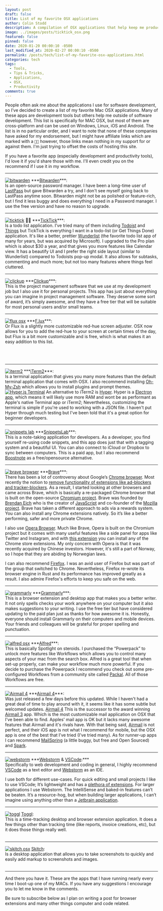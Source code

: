 ```yaml
---
layout: post
draft: false
title: List of my favorite OSX applications
author: Colin Stodd
description: A compilation of OSX applications that help keep me productive and organized.
image: ../images/posts/ticktick_osx.png
featured: false
pinned: false
date: 2020-01-20 00:00:10 -0500
last_modified_at: 2020-02-27 00:00:10 -0500
permalink: /posts/tech/list-of-my-favorite-osx-applications.html
categories: tech
tags:
  - Tools,
  - Tips & Tricks,
  - Applications,
  - OSX,
  - Productivity
comments: true
---
```


People often ask me about the applications I use for software development, so I’ve decided to create a list of my favorite Mac OSX applications. Many of these apps are development tools but others help me outside of software development.  This list is specifically for MAC OSX, but most of them are cross-platform and can be used on Windows, Linux, iOS and Android. The list is in no particular order, and I want to note that none of these companies have asked for my endorsement, but I might have affiliate links which are marked with a  `👍🏼`  however, those links mean nothing in my support for or against them. I'm just trying to offset the costs of hosting this site.

If you have a favorite app (especially development and productivity tools), I'd love it if you'd share those with me. I'll even credit you on the recommend if I use it in my workflow.

<hr>

<span class="image right">
<a href="https://bitwarden.com/" target="_blank" rel="noopener" title="Bitwarden"><img loading="lazy" src="https://upload.wikimedia.org/wikipedia/commons/d/d0/Bitwarden_Desktop_MacOS.png" alt="bitwarden"></a>
</span>
***<a href="https://bitwarden.com/" target="_blank" rel="noopener">Bitwarden</a>***:<br/>Is an open-source password manager. I have been a long-time user of <a href="https://www.lastpass.com/" target="_blank" rel="noopener">LastPass</a> but gave Bitwarden a try, and I don't see myself going back to LastPass anytime soon. Bitwarden might not be as polished or feature-rich, but I find it less buggy and does everything I need in a Password manager. I use the free version and have no reason to upgrade.


<hr>

<span class="image right">
<a href="https://ticktick.com/zFVY6?u=f3ea6096978047d59510318bf36b8a0b" target="_blank" rel="noopener" title="TickTick"><img loading="lazy" src="/images/posts/ticktick_osx.png" alt="ticktick"></a>
</span>
👍🏼&nbsp;***<a href="https://ticktick.com/zFVY6?u=f3ea6096978047d59510318bf36b8a0b" target="_blank" rel="noopener">TickTick</a>***:<br/>Is a todo list application. I’ve tried many of them including <a href="https://todoist.com" target="_blank" rel="noopener">Todoist</a> and <a href="https://culturedcode.com/things/" target="_blank" rel="noopener">Things</a> but TickTick is everything I want in a todo-list (or Get Things Done) application. It's like a better, prettier <a href="https://www.wunderlist.com/" target="_blank" rel="noopener">Wunderlist</a> (the favorite todo list app of many for years, but was acquired by Microsoft). I upgraded to the Pro plan which is about $30 a year, and that gives you more features like Calendar view. It has a beautify UI and I prefer the right side layout (similar to Wunderlist) compared to Todoists pop-up modal. It also allows for subtasks, commenting and much more; but not too many features where things feel cluttered.

<hr>

<span class="image right">
<a href="https://clickup.com" target="_blank" rel="noopener" title="Clickup"><img loading="lazy" src="https://software-advice.imgix.net/managed/products/screenshots/list_view_app_retina.png?auto=format&w=600&h=450" alt="clickup"></a>
</span>
***<a href="https://clickup.com" target="_blank" rel="noopener">Clickup</a>***:<br/>This is the project management software that we use at my development job but I also use it for personal projects. This app has just about everything you can imagine in project management software. They deserve some sort of award, it’s simply awesome, and they have a free tier that will be suitable for most personal users and/or small teams.

<hr>

<span class="image right">
<a href="https://justgetflux.com/" target="_blank" rel="noopener" title="f.lux"><img loading="lazy" src="/images/posts/f.lux.png" alt="flux osx" style="max-height:300px;"></a>
</span>
***<a href="https://justgetflux.com/" target="_blank" rel="noopener">F.lux</a>***:<br/> Or Flux is a slightly more customizable red-hue screen adjuster. OSX now allows for you to add the red-hue to your screen at certain times of the day, but Flux is a bit more customizable and is free, which is what makes it an easy addition to this list.
<br/>
<br/>
<br/>
<br/>

<hr>
<span class="image right">
<a href="https://iterm2.com/" target='_blank' rel='noopener' title='iTerm 2'><img loading="lazy" src="https://miro.medium.com/max/3200/1*6ZbzPhOo4jchV4DzkA3beQ.png" alt="iterm2"></a>
</span>
***<a href="https://iterm2.com/" target="_blank" rel="noopener">iTerm2</a>***:<br/> Is a terminal application that gives you many more features than the default terminal application that comes with OSX. I also recommend installing <a href="https://ohmyz.sh/" target="_blank" rel="noopener">Oh-My-Zsh</a> which allows you to install plugins and prompt themes.

<span class="image right">
<a href="https://hyper.is" target='_blank' rel='noopener' title='Hyper Terminal'><img loading="lazy" src="/images/posts/hyper.png" alt="Hyper.js Terminal"></a>
</span>
An alternative to iTerm2 is <a href="https://hyper.is" target="_blank" rel="noopener" title="Hyper.is">Hyper</a>. Hyper is a <a href="https://www.electronjs.org/" target="_blank" rel="noopener" title="Electron App">Electron app</a>, which means it will likely use more RAM and wont be as performant as Apple's native Terminal app or iTerm2; Nevertheless, customizing the terminal is simple if you're used to working with a JSON file. I haven't put Hyper through much testing but I've been told that it's a great option for beginner developers.

<br/>

<hr>

<span class="image right">
<a href="https://apps.apple.com/us/app/snippetslab/id1006087419?mt=12" target='_blank' rel='noopener' title='Snippets Lab'><img loading="lazy" src="https://is2-ssl.mzstatic.com/image/thumb/Purple113/v4/8e/59/13/8e59137d-d322-41d5-309d-0e8366542cf1/pr_source.jpg/643x0w.jpg" alt="snippets lab"></a>
</span>
***<a href="https://apps.apple.com/us/app/snippetslab/id1006087419?mt=12" target="_blank" rel="noopener">SnippetsLab</a>***:<br/>This is a note-taking application for developers. As a developer, you find yourself re-using code snippets, and this app does just that with a tagging system and a beautiful UI. You can also connect to iCloud or Dropbox to sync between computers. This is a paid app, but I also recommend <a href="https://boostnote.io/" target="_blank" rel="noopner">Boostnote</a> as a free/opensource alternative.

<hr>

<span class="image right">
<a href="https://brave.com/" target='_blank' rel='noopener' title='Brave Browser'><img loading="lazy" src="https://brave.com/wp-content/uploads/2018/10/a25he_image1.png" alt="brave browser"></a>
</span>
***<a href="https://brave.com/" target="_blank" rel="noopener">Brave</a>***:<br/>There has been a lot of controversy about Google’s <a href="https://www.google.com/chrome/" target="_blank" rel="noopener">Chrome browser</a>. Most recently the notion to <a href="https://www.wired.com/story/google-chrome-ad-blockers-extensions-api/" target="_blank" rel="noopener">remove functionality of extensions like ad-blockers and tracker-blockers</a>. As a result, I started looking at other browsers and came across Brave, which is basically a re-packaged Chrome browser that is built on the open-source <a href="https://www.chromium.org/" target="_blank" rel="noopener">Chromium project</a>. Brave was founded by <a href="https://en.wikipedia.org/wiki/Brendan_Eich" target="_blank" rel="noopener">Brendan Eich</a> who is the creator of <a href="https://en.wikipedia.org/wiki/JavaScript" target="_blank" rel="noopener">JavaScript</a> and co-founder of the <a href="https://www.mozilla.org/en-US/about/history/" target="_blank" rel="noopener">Mozilla project</a>. Brave has taken a different approach to ads via a rewards system. You can also install any Chrome extensions natively. So it’s like a better performing, safer and more private Chrome.

I also use <a href="https://www.opera.com/" target="_blank" rel="noopener">Opera Browser</a>. Much like Brave, Opera is built on the Chromium project but it comes with many useful features like a side panel for apps like Twitter and Instagram, and with <a href="https://colinstodd.com/posts/code/add-chrome-extensions-to-opera-browser.html" target="_top" rel="noopener">this extension</a> you can install any of the Chrome store extensions. My only concern with Opera is that it was recently acquired by Chinese investors. However, it's still a part of Norway, so I hope that they are abiding by Norwegian laws.

I can also recommend <a href="https://www.mozilla.org/en-US/firefox/" target="_blank" rel="noopener">Firefox</a>. I was an avid user of Firefox but was part of the group that switched to Chrome. Nevertheless, Firefox re-wrote its browser engine in Rust and its performance has improved greatly as a result. I also admire Firefox's efforts to keep you safe on the web.

<hr>

<span class="image right">
<a href="https://www.grammarly.com/" target='_blank' rel='noopener' title='Grammarly'><img loading="lazy" src="https://lh3.googleusercontent.com/JKWZYRe_7OkKz70IXaXv6TZdgBc2EKIT-AGANDQ0Kg_vDvuJv0ZRUmtro0Wx1FCVGbqpQ2JbOg=w640-h400-e365" alt="grammarly"></a>
</span>
***<a href="https://www.grammarly.com/" target="_blank" rel="noopener">Grammarly</a>***:<br/>This is a browser extension and desktop app that makes you a better writer. It not only spells checks your work anywhere on your computer but it also makes suggestions to your writing. I use the free tier but have considered updating to the paid plan just as thanks for how awesome it is. Honestly, everyone should install Grammarly on their computers and mobile devices. Your friends and colleagues will be grateful for proper spelling and punctuation.

<hr>

<span class="image right">
<a href="https://www.alfredapp.com/" target='_blank' rel='noopener' title='Alfred'><img loading="lazy" src="https://9to5mac.com/wp-content/uploads/sites/6/2017/03/friday-5-alfred-3.jpg?quality=82&strip=all&w=1600" alt="alfred osx"></a>
</span>
***<a href="https://www.alfredapp.com/" target="_blank" rel="noopener">Alfred</a>***:<br/>This is basically Spotlight on steroids. I purchased the “Powerpack” to unlock more features like Workflows which allows you to control many aspects of your mac from the search box. Alfred is a great tool that when set-up properly, can make your workflow much more powerful. If you decide to purchase the Powerpack I recommend you check out some pre-configured Workflows from a community site called <a href="http://www.packal.org/" target="_blank" rel="noopener">Packal</a>. All of those Workflows are free.

<hr>

<span class="image right">
<a href="https://airmailapp.com/" target='_blank' rel='noopener' title='Airmail 4'><img loading="lazy" src="https://is4-ssl.mzstatic.com/image/thumb/Purple124/v4/ef/e9/86/efe9868a-6246-44d1-0a50-dac5c2064b81/mzl.vdtpgelc.jpg/643x0w.jpg" alt="Airmail 4" title="Airmail 4"></a>
</span>
***<a href="https://airmailapp.com/" target="_blank" rel="noopener">Airmail 4</a>***:<br/> Was just released a few days before this updated. While I haven't had a great deal of time to play around with it, it seems like it has some subtle but welcomed updates. <a href="https://airmailapp.com/" target="_blank" rel="noopener">Airmail 4</a> This is the successor to the award winning <a href="https://airmailapp.com/">Airmail 3</a> app. Which is the most customizable mail application on OSX that I've been able to find. Apples' mail app is OK but it lacks many awesome features that Airmail and it's rivals have. With that being said, <a href="https://airmailapp.com/" target="_blank" rel="noopener">Airmail</a> is not perfect, and their iOS app is not what I recommend for mobile, but the OSX app is one of the best that I’ve tried (I’ve tried many). As for runner-up apps I can recommend <a href="https://getmailspring.com/" target="_blank" rel="noopener">MailSpring</a> (a little buggy, but free and Open Sourced) and <a href="https://sparkmailapp.com/" target="_blank" rel="noopener">Spark</a>.

<hr>

<span class="image right">
<a href="https://www.jetbrains.com/webstorm/" target='_blank' rel='noopener' title='Webstorm'><img loading="lazy" src="https://d3nmt5vlzunoa1.cloudfront.net/webstorm/files/2017/08/ionic-debug.png" alt="webstorm"></a>
</span>
***<a href="https://www.jetbrains.com/webstorm/" target="_blank" rel="noopener">Webstorm</a> & <a href="https://code.visualstudio.com/" target="_blank" rel="noopener">VSCode</a>:***<br/>
Specifically to web development and coding in general, I highly recommend <a href="https://code.visualstudio.com/" target="_blank" rel="noopener">VSCode</a> as a text editor and <a href="https://www.jetbrains.com/webstorm/" target="_blank" rel="noopener">Webstorm</a> as an IDE.

I use both for different use-cases. For quick editing and small projects I like to use VSCode; It’s lightweight and has a <a href="https://code.visualstudio.com/docs/editor/extension-gallery" target="_blank" rel="noopener">plethora of extensions</a>. For larger applications I use Webstorm. The IntelliSense and baked-in features can’t be beaten. It’s a resource-hog, but when building larger applications, I can’t imagine using anything other than a <a href="https://www.jetbrains.com/" target="_blank" rel="noopener">Jetbrain application</a>.

<hr>


<span class="image right">
<a href="https://toggl.com/" target='_blank' rel='noopener' title='Toggl'><img loading="lazy" src="https://clockify.me/assets/images/best-time-tracking-apps/toggl-apps.png" alt="toggl"></a>
</span>
<a href="https://toggl.com/" target="_blank" rel="noopener">Toggl</a>:<br/>This is a time-tracking desktop and browser extension application. It does a few things other than tracking time (like reports, invoice creations, etc), but it does those things really well.

<br/>
<br/>
<hr>

<span class="image right">
<a href="https://apps.apple.com/us/app/skitch-snap-mark-up-share/id425955336?mt=12" target='_blank' rel='noopener' title='Skitch'><img loading="lazy" src="https://is5-ssl.mzstatic.com/image/thumb/Purple6/v4/c0/0b/4f/c00b4ffa-a942-1ffa-d1f0-6da2cfa7e928/mzl.fkhegzvv.png/643x0w.png" alt="skitch osx"></a>
</span>
<a href="https://apps.apple.com/us/app/skitch-snap-mark-up-share/id425955336?mt=12" target="_blank" rel="noopener">Skitch</a>:<br/> Is a desktop application that allows you to take screenshots to quickly and easily add markup to screenshots and images.

<br/>
<br/>
<hr>


And there you have it. These are the apps that I have running nearly every time I boot-up one of my MACs. If you have any suggestions I encourage you to let me know in the comments.

Be sure to subscribe below as I plan on writing a post for browser extensions and many other things computer and code related.


<br/>
<br/>